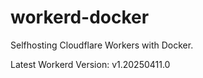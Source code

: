 # workerd-docker 
Selfhosting Cloudflare Workers with Docker.

Latest Workerd Version: v1.20250411.0